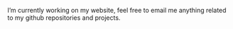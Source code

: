 I’m currently working on my website, 
feel free to email me anything related to my github repositories and projects.
